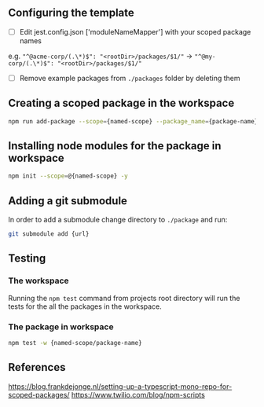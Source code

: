 ## Configuring the template

- [ ] Edit jest.config.json ['moduleNameMapper'] with your scoped package names

e.g. `"^@acme-corp/(.\*)$": "<rootDir>/packages/$1/"` -> `"^@my-corp/(.\*)$": "<rootDir>/packages/$1/"`

- [ ] Remove example packages from `./packages` folder by deleting them

## Creating a scoped package in the workspace

```bash
npm run add-package --scope={named-scope} --package_name={package-name}
```

## Installing node modules for the package in workspace

```bash
npm init --scope=@{named-scope} -y
```

## Adding a git submodule

In order to add a submodule change directory to `./package` and run:

```bash
git submodule add {url}
```

## Testing

### The workspace

Running the `npm test` command from projects root directory will run the tests for the all the packages in the workspace.

### The package in workspace

```bash
npm test -w {named-scope/package-name}
```

## References

https://blog.frankdejonge.nl/setting-up-a-typescript-mono-repo-for-scoped-packages/
https://www.twilio.com/blog/npm-scripts
